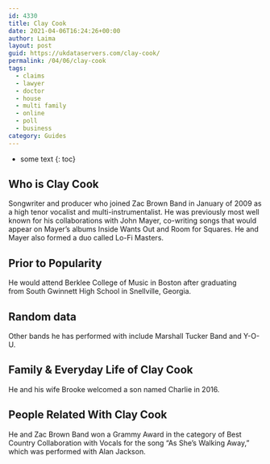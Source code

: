 ```yaml
---
id: 4330
title: Clay Cook
date: 2021-04-06T16:24:26+00:00
author: Laima
layout: post
guid: https://ukdataservers.com/clay-cook/
permalink: /04/06/clay-cook
tags:
  - claims
  - lawyer
  - doctor
  - house
  - multi family
  - online
  - poll
  - business
category: Guides
---
```


* some text
{: toc}


## Who is Clay Cook
                  
                  
                  
Songwriter and producer who joined Zac Brown Band in January of 2009 as a high tenor vocalist and multi-instrumentalist. He was previously most well known for his collaborations with John Mayer, co-writing songs that would appear on Mayer&#8217;s albums Inside Wants Out and Room for Squares. He and Mayer also formed a duo called Lo-Fi Masters.
                  
              
            
              
            
                
                
                
## Prior to Popularity
                  
                  
                  
He would attend Berklee College of Music in Boston after graduating from South Gwinnett High School in Snellville, Georgia.
                  
              
            
              
            
                
                
                
## Random data
                  
                  
                  
Other bands he has performed with include Marshall Tucker Band and Y-O-U.
                  
              
            
              
            
                
                
                
## Family & Everyday Life of Clay Cook
                  
                  
                  
He and his wife Brooke welcomed a son named Charlie in 2016.
                  
              
            
              
            
                
                
                
## People Related With Clay Cook
                  
                  
                  
He and Zac Brown Band won a Grammy Award in the category of Best Country Collaboration with Vocals for the song &#8220;As She&#8217;s Walking Away,&#8221; which was performed with Alan Jackson.
                  
              
            
              
            
                
              
            
              
              
            
            
              
            
          
          
          